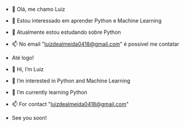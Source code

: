 
- 👋 Olá, me chamo Luiz 
- 👀 Estou interessado em aprender Python e Machine Learning
- 🌱 Atualmente estou estudando sobre Python
- 📫 No email "luizdealmeida0418@gmail.com" é possivel me contatar
- Até logo!



- 👋 Hi, I’m Luiz
- 👀 I’m interested in Python and Machine Learning
- 🌱 I’m currently learning Python
- 📫 For contact "luizdealmeida0418@gmail.com"
- See you soon!
